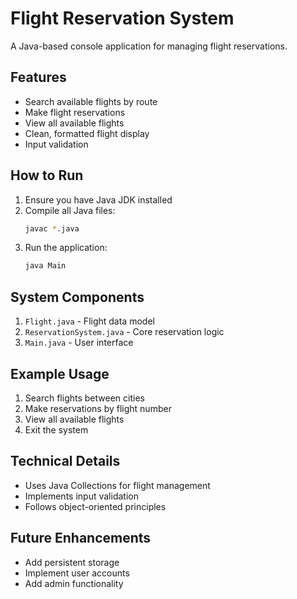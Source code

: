 # Flight Reservation System

A Java-based console application for managing flight reservations.

## Features
- Search available flights by route
- Make flight reservations
- View all available flights
- Clean, formatted flight display
- Input validation


## How to Run
1. Ensure you have Java JDK installed
2. Compile all Java files:
   ```bash
   javac *.java
   ```
3. Run the application:
   ```bash
   java Main
   ```

## System Components
1. `Flight.java` - Flight data model
2. `ReservationSystem.java` - Core reservation logic
3. `Main.java` - User interface

## Example Usage
1. Search flights between cities
2. Make reservations by flight number
3. View all available flights
4. Exit the system

## Technical Details
- Uses Java Collections for flight management
- Implements input validation
- Follows object-oriented principles

## Future Enhancements
- Add persistent storage
- Implement user accounts
- Add admin functionality
